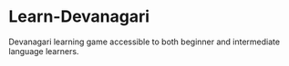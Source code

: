 # Learn-Devanagari
Devanagari learning game accessible to both beginner and intermediate language learners. 
